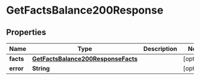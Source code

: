 

# GetFactsBalance200Response


## Properties

| Name | Type | Description | Notes |
|------------ | ------------- | ------------- | -------------|
|**facts** | [**GetFactsBalance200ResponseFacts**](GetFactsBalance200ResponseFacts.md) |  |  [optional] |
|**error** | **String** |  |  [optional] |



